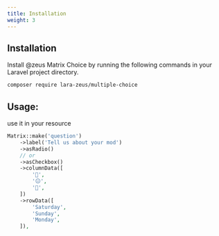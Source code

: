```yaml
---
title: Installation
weight: 3
---
```


## Installation

Install @zeus Matrix Choice by running the following commands in your Laravel project directory.

```bash
composer require lara-zeus/multiple-choice
```

## Usage:

use it in your resource

```php
Matrix::make('question')
    ->label('Tell us about your mod')
    ->asRadio()
    // or
    ->asCheckbox()
    ->columnData([
        '🙂',
        '😐',
        '🙁',
    ])
    ->rowData([
        'Saturday',
        'Sunday',
        'Monday',
    ]),
```
